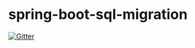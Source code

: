 # spring-boot-sql-migration

[![Gitter](https://badges.gitter.im/spring-boot-sql-migration/community.svg)](https://gitter.im/spring-boot-sql-migration/community?utm_source=badge&utm_medium=badge&utm_campaign=pr-badge&utm_content=badge)